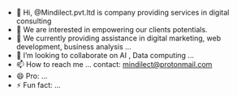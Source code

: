 - 👋 Hi, @Mindilect.pvt.ltd is company providing services in digital consulting
- 👀 We are interested in empowering our clients potentials.
- 🌱 We currently providing assistance in digital marketing, web development, business analysis ...
- 💞️ I’m looking to collaborate on AI , Data computing ...
- 📫 How to reach me ... contact: mindilect@protonmail.com
- 😄 Pro: ...
- ⚡ Fun fact: ...

<!---
Mindilect/Mindilect is a ✨ special ✨ repository because its `README.md` (this file) appears on your GitHub profile.
You can click the Preview link to take a look at your changes.
--->
